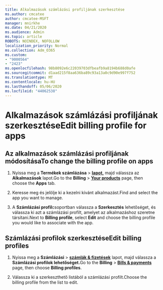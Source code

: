 ```yaml
---
title: Alkalmazások számlázási profiljának szerkesztése
ms.author: cmcatee
author: cmcatee-MSFT
manager: mnirkhe
ms.date: 04/21/2020
ms.audience: Admin
ms.topic: article
ROBOTS: NOINDEX, NOFOLLOW
localization_priority: Normal
ms.collection: Adm_O365
ms.custom:
- "9000564"
- "2423"
ms.openlocfilehash: 98b8092e6c22039703dfbeafb9a8194b688d0afe
ms.sourcegitcommit: d1aad215f8aa636ba89c93a13a0c9d90e997f752
ms.translationtype: MT
ms.contentlocale: hu-HU
ms.lasthandoff: 05/06/2020
ms.locfileid: "44062538"
---
```

# <a name="edit-billing-profile-for-apps"></a><span data-ttu-id="7f253-102">Alkalmazások számlázási profiljának szerkesztése</span><span class="sxs-lookup"><span data-stu-id="7f253-102">Edit billing profile for apps</span></span>

## <a name="to-change-the-billing-profile-on-apps"></a><span data-ttu-id="7f253-103">Az alkalmazások számlázási profiljának módosítása</span><span class="sxs-lookup"><span data-stu-id="7f253-103">To change the billing profile on apps</span></span>

1. <span data-ttu-id="7f253-104">Nyissa meg a **Termékek számlázása** > **[lapot,](https://go.microsoft.com/fwlink/p/?linkid=842054)** majd válassza az **Alkalmazások** lapot.</span><span class="sxs-lookup"><span data-stu-id="7f253-104">Go to the **Billing** > **[Your products](https://go.microsoft.com/fwlink/p/?linkid=842054)** page, then choose the **Apps** tab.</span></span>

2. <span data-ttu-id="7f253-105">Keresse meg és jelölje ki a kezelni kívánt alkalmazást.</span><span class="sxs-lookup"><span data-stu-id="7f253-105">Find and select the app you want to manage.</span></span>  

3. <span data-ttu-id="7f253-106">A **Számlázási profil**csoportban válassza a **Szerkesztés** lehetőséget, és válassza ki azt a számlázási profilt, amelyet az alkalmazáshoz szeretne társítani.</span><span class="sxs-lookup"><span data-stu-id="7f253-106">Next to **Billing profile**, select **Edit** and choose the billing profile you would like to associate with the app.</span></span>

## <a name="edit-billing-profiles"></a><span data-ttu-id="7f253-107">Számlázási profilok szerkesztése</span><span class="sxs-lookup"><span data-stu-id="7f253-107">Edit billing profiles</span></span>

1. <span data-ttu-id="7f253-108">Nyissa meg a **Számlázási** > **[számlák & fizetések](https://go.microsoft.com/fwlink/p/?linkid=848039)** lapot, majd válassza a **Számlázási profilok lehetőséget.**</span><span class="sxs-lookup"><span data-stu-id="7f253-108">Go to the **Billing** > **[Bills & payments](https://go.microsoft.com/fwlink/p/?linkid=848039)** page, then choose **Billing profiles**.</span></span>

2. <span data-ttu-id="7f253-109">Válassza ki a szerkeszthető listából a számlázási profilt.</span><span class="sxs-lookup"><span data-stu-id="7f253-109">Choose the billing profile from the list to edit.</span></span>